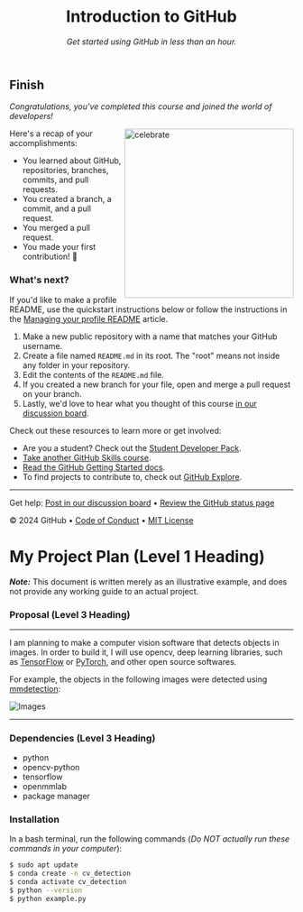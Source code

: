 <header>

<!--
  <<< Author notes: Course header >>>
  Include a 1280×640 image, course title in sentence case, and a concise description in emphasis.
  In your repository settings: enable template repository, add your 1280×640 social image, auto delete head branches.
  Add your open source license, GitHub uses MIT license.
-->

# Introduction to GitHub

_Get started using GitHub in less than an hour._

</header>

<!--
  <<< Author notes: Finish >>>
  Review what we learned, ask for feedback, provide next steps.
-->

## Finish

_Congratulations, you've completed this course and joined the world of developers!_

<img src=https://octodex.github.com/images/collabocats.jpg alt=celebrate width=300 align=right>

Here's a recap of your accomplishments:

- You learned about GitHub, repositories, branches, commits, and pull requests.
- You created a branch, a commit, and a pull request.
- You merged a pull request.
- You made your first contribution! :tada:

### What's next?

If you'd like to make a profile README, use the quickstart instructions below or follow the instructions in the [Managing your profile README](https://docs.github.com/account-and-profile/setting-up-and-managing-your-github-profile/customizing-your-profile/managing-your-profile-readme) article.

1. Make a new public repository with a name that matches your GitHub username.
2. Create a file named `README.md` in its root. The "root" means not inside any folder in your repository.
3. Edit the contents of the `README.md` file.
4. If you created a new branch for your file, open and merge a pull request on your branch.
5. Lastly, we'd love to hear what you thought of this course [in our discussion board](https://github.com/orgs/skills/discussions/categories/introduction-to-github).

Check out these resources to learn more or get involved:

- Are you a student? Check out the [Student Developer Pack](https://education.github.com/pack).
- [Take another GitHub Skills course](https://github.com/skills).
- [Read the GitHub Getting Started docs](https://docs.github.com/en/get-started).
- To find projects to contribute to, check out [GitHub Explore](https://github.com/explore).

<footer>

<!--
  <<< Author notes: Footer >>>
  Add a link to get support, GitHub status page, code of conduct, license link.
-->

---

Get help: [Post in our discussion board](https://github.com/orgs/skills/discussions/categories/introduction-to-github) &bull; [Review the GitHub status page](https://www.githubstatus.com/)

&copy; 2024 GitHub &bull; [Code of Conduct](https://www.contributor-covenant.org/version/2/1/code_of_conduct/code_of_conduct.md) &bull; [MIT License](https://gh.io/mit)

</footer>











# My Project Plan (Level 1 Heading)<!--Heading level 1-->
<!--Paragraphs-->
***Note:***<!--Bold and Italic--> This document is written merely as an illustrative example, and does not provide any working guide to an actual project.
<!--Paragraphs-->
### Proposal (Level 3 Heading)<!--Heading level 3-->
---
I am planning to make a computer vision software that detects objects in images.  <!--Line Breaks-->
In order to build it, I will use opencv, deep learning libraries, such as [TensorFlow](https://www.tensorflow.org/?hl=ko) or [PyTorch](https://pytorch.org), and other open source softwares.<!--Links-->
<!--Paragraphs-->
For example, the objects in the following images were detected using [mmdetection](https://github.com/open-mmlab/mmdetection):<!--Links-->
<!--Paragraphs-->
![Images](https://user-images.githubusercontent.com/12907710/137271636-56ba1cd2-b110-4812-8221-b4c120320aa9.png)<!--Images-->
<!--Paragraphs-->
---
### Dependencies (Level 3 Heading)<!--Heading level 3-->
- python
- opencv-python
- tensorflow
- openmmlab
- package manager
<!--Unordered Lists-->
### Installation<!--Heading level 3-->
<!--Paragraphs-->
In a bash terminal, run the following commands (*Do NOT actually run these commands in your computer*):<!--Italic-->
<!--Paragraphs-->
```sh
$ sudo apt update
$ conda create -n cv_detection
$ conda activate cv_detection
$ python --version
$ python example.py
```
<!--Shell Commands-->
